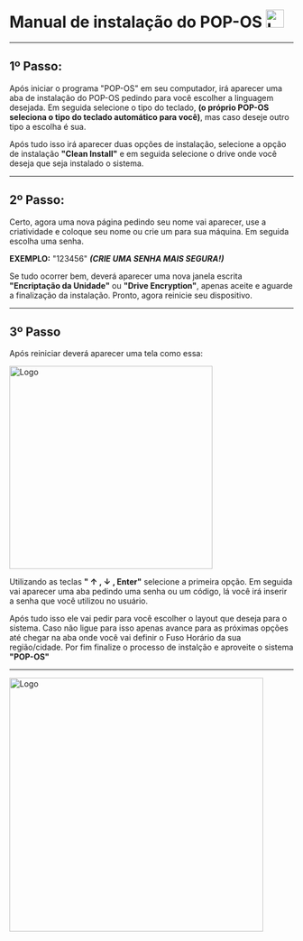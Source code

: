 # Manual de instalação do POP-OS <img src="https://static-00.iconduck.com/assets.00/pop-os-icon-2048x2048-mjad7yws.png" alt="Logo" width="32"> 

---

## 1º Passo: ##
Após iniciar o programa "POP-OS" em seu computador, irá aparecer uma aba de instalação do POP-OS pedindo para você escolher a linguagem desejada. Em seguida selecione o tipo do teclado, **(o próprio POP-OS seleciona o tipo do teclado automático para você)**, mas caso deseje outro tipo a escolha é sua.

Após tudo isso irá aparecer duas opções de instalação, selecione a opção de instalação **"Clean Install"** e em seguida selecione o drive onde você deseja que seja instalado o sistema.

---

## 2º Passo: ##
Certo, agora uma nova página pedindo seu nome vai aparecer, use a criatividade e coloque seu nome ou crie um para sua máquina. Em seguida escolha uma senha. 

**EXEMPLO:** "123456" _**(CRIE UMA SENHA MAIS SEGURA!)**_

Se tudo ocorrer bem, deverá aparecer uma nova janela escrita **"Encriptação da Unidade"** ou **"Drive Encryption"**, apenas aceite e aguarde a finalização da instalação. Pronto, agora reinicie seu dispositivo.

---

## 3º Passo ##

Após reiniciar deverá aparecer uma tela como essa:

<img src="https://upload.wikimedia.org/wikipedia/commons/4/48/Debian_Unstable_GRUB2_%282015%29.png" alt="Logo" width="360">

Utilizando as teclas **" ↑ , ↓ , Enter"** selecione a primeira opção. Em seguida vai aparecer uma aba pedindo uma senha ou um código, lá você irá inserir a senha que você utilizou no usuário.

Após tudo isso ele vai pedir para você escolher o layout que deseja para o sistema. Caso não ligue para isso apenas avance para as próximas opções até chegar na aba onde você vai definir o Fuso Horário da sua região/cidade. Por fim finalize o processo de instalção e aproveite o sistema **"POP-OS"**

---

<img src="https://www.conjur.com.br/img/b/emoji-joinha.jpeg" alt="Logo" width="450">